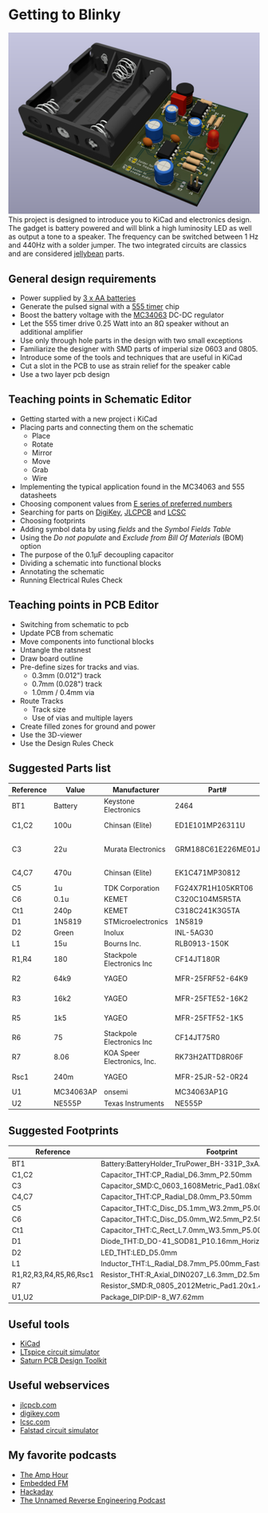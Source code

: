 # Getting to Blinky
![Rendering of the pcb](/graphics/pcb_render.png)
This project is designed to introduce you to KiCad and electronics design. The gadget is battery powered and will blink a high luminosity LED as well as output a tone to a speaker. The frequency can be switched between 1 Hz and 440Hz with a solder jumper. The two integrated circuits are classics and are considered [jellybean](https://forum.digikey.com/t/what-are-jellybean-electronic-components/46180) parts.

## General design requirements
* Power supplied by [3 x AA batteries](https://www.digikey.no/en/products/detail/keystone-electronics/2464/303813)
* Generate the pulsed signal with a [555 timer](.\datasheets\ne555.pdf) chip
* Boost the battery voltage with the [MC34063](.\datasheets\MC34063A-D.pdf) DC-DC regulator
* Let the 555 timer drive 0.25 Watt into an 8Ω speaker without an additional amplifier
* Use only through hole parts in the design with two small exceptions
* Familiarize the designer with SMD parts of imperial size 0603 and 0805.
* Introduce some of the tools and techniques that are useful in KiCad
* Cut a slot in the PCB to use as strain relief for the speaker cable
* Use a two layer pcb design

## Teaching points in Schematic Editor
* Getting started with a new project i KiCad
* Placing parts and connecting them on the schematic
    * Place
    * Rotate
    * Mirror
    * Move
    * Grab
    * Wire
* Implementing the typical application found in the MC34063 and 555 datasheets
* Choosing component values from [E series of preferred numbers](https://en.wikipedia.org/wiki/E_series_of_preferred_numbers)
* Searching for parts on [DigiKey](https://digikey.com), [JLCPCB](https://jlcpcb.com/parts) and [LCSC](https://www.lcsc.com/)
* Choosing footprints
* Adding symbol data by using *fields* and the *Symbol Fields Table*
* Using the *Do not populate* and *Exclude from Bill Of Materials* (BOM) option
* The purpose of the 0.1µF decoupling capacitor
* Dividing a schematic into functional blocks
* Annotating the schematic
* Running Electrical Rules Check


## Teaching points in PCB Editor
* Switching from schematic to pcb
* Update PCB from schematic
* Move components into functional blocks
* Untangle the ratsnest
* Draw board outline
* Pre-define sizes for tracks and vias.
    * 0.3mm (0.012") track
    * 0.7mm (0.028") track
    * 1.0mm / 0.4mm via
* Route Tracks
    * Track size
    * Use of vias and multiple layers
* Create filled zones for ground and power
* Use the 3D-viewer
* Use the Design Rules Check


## Suggested Parts list

|Reference|Value|Manufacturer|Part#|DigiKey#|Qty|
|----------|----------|----------|----------|----------|----------|
|BT1|Battery|Keystone Electronics|2464|36-2464-ND|1|
|C1,C2|100u|Chinsan (Elite)|ED1E101MP26311U|4191-ED1E101MP26311UCT-ND|2|
|C3|22u|Murata Electronics|GRM188C61E226ME01J|490-GRM188C61E226ME01JCT-ND|1|
|C4,C7|470u|Chinsan (Elite)|EK1C471MP30812|4191-EK1C471MP30812CT-ND|2|
|C5|1u|TDK Corporation|FG24X7R1H105KRT06|445-173374-1-ND|1|
|C6|0.1u|KEMET|C320C104M5R5TA|399-9776-ND|1|
|Ct1|240p|KEMET|C318C241K3G5TA|C318C241K3G5TA-ND|1|
|D1|1N5819|STMicroelectronics|1N5819|497-6610-1-ND|1|
|D2|Green|Inolux|INL-5AG30|1830-1011-ND|1|
|L1|15u|Bourns Inc.|RLB0913-150K|RLB0913-150K-ND|1|
|R1,R4|180|Stackpole Electronics Inc|CF14JT180R|CF14JT180RCT-ND|2|
|R2|64k9|YAGEO|MFR-25FRF52-64K9|13-MFR-25FRF52-64K9CT-ND|1|
|R3|16k2|YAGEO|MFR-25FTE52-16K2|13-MFR-25FTE52-16K2CT-ND|1|
|R5|1k5|YAGEO|MFR-25FTF52-1K5|13-MFR-25FTF52-1K5CT-ND|1|
|R6|75|Stackpole Electronics Inc|CF14JT75R0|CF14JT75R0CT-ND|1|
|R7|8.06|KOA Speer Electronics, Inc.|RK73H2ATTD8R06F|2019-RK73H2ATTD8R06FCT-ND|1|
|Rsc1|240m|YAGEO|MFR-25JR-52-0R24|13-MFR-25JR-52-0R24CT-ND|1|
|U1|MC34063AP|onsemi|MC34063AP1G|MC34063AP1GOS-ND|1|
|U2|NE555P|Texas Instruments|NE555P|296-NE555P-ND|1|


## Suggested Footprints
|Reference|Footprint|
|--------|-------|
|BT1|Battery:BatteryHolder_TruPower_BH-331P_3xAA|
|C1,C2|Capacitor_THT:CP_Radial_D6.3mm_P2.50mm|
|C3|Capacitor_SMD:C_0603_1608Metric_Pad1.08x0.95mm_HandSolder|
|C4,C7|Capacitor_THT:CP_Radial_D8.0mm_P3.50mm|
|C5|Capacitor_THT:C_Disc_D5.1mm_W3.2mm_P5.00mm|
|C6|Capacitor_THT:C_Disc_D5.0mm_W2.5mm_P2.50mm|
|Ct1|Capacitor_THT:C_Rect_L7.0mm_W3.5mm_P5.00mm|
|D1|Diode_THT:D_DO-41_SOD81_P10.16mm_Horizontal|
|D2|LED_THT:LED_D5.0mm|
|L1|Inductor_THT:L_Radial_D8.7mm_P5.00mm_Fastron_07HCP|
|R1,R2,R3,R4,R5,R6,Rsc1|Resistor_THT:R_Axial_DIN0207_L6.3mm_D2.5mm_P10.16mm_Horizontal|
|R7|Resistor_SMD:R_0805_2012Metric_Pad1.20x1.40mm_HandSolder|
|U1,U2|Package_DIP:DIP-8_W7.62mm|

## Useful tools
* [KiCad](https://www.kicad.org/)
* [LTspice circuit simulator](https://www.analog.com/en/resources/design-tools-and-calculators/ltspice-simulator.html)
* [Saturn PCB Design Toolkit](https://saturnpcb.com/saturn-pcb-toolkit/)

## Useful webservices
* [jlcpcb.com](https://jlcpcb.com/)
* [digikey.com](https://www.digikey.com)
* [lcsc.com](https://www.lcsc.com/)
* [Falstad circuit simulator](https://www.falstad.com/circuit/circuitjs.html)


## My favorite podcasts
* [The Amp Hour](https://theamphour.com/)
* [Embedded FM](https://embedded.fm/)
* [Hackaday](https://hackaday.com/tag/hackaday-podcast/)
* [The Unnamed Reverse Engineering Podcast](https://unnamedre.com/)